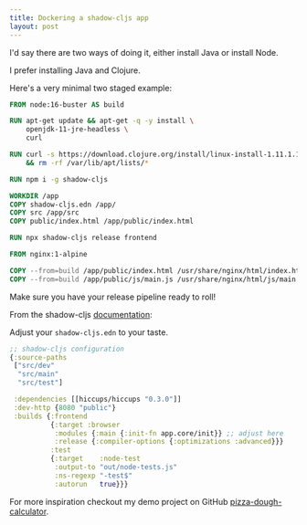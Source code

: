 ```yaml
---
title: Dockering a shadow-cljs app
layout: post
---
```


I'd say there are two ways of doing it, either install Java or install Node.

I prefer installing Java and Clojure.

Here's a very minimal two staged example:

```Dockerfile
FROM node:16-buster AS build

RUN apt-get update && apt-get -q -y install \
    openjdk-11-jre-headless \
    curl 

RUN curl -s https://download.clojure.org/install/linux-install-1.11.1.1165.sh | bash \
    && rm -rf /var/lib/apt/lists/*

RUN npm i -g shadow-cljs

WORKDIR /app
COPY shadow-cljs.edn /app/
COPY src /app/src
COPY public/index.html /app/public/index.html

RUN npx shadow-cljs release frontend

FROM nginx:1-alpine

COPY --from=build /app/public/index.html /usr/share/nginx/html/index.html
COPY --from=build /app/public/js/main.js /usr/share/nginx/html/js/main.js
```

Make sure you have your release pipeline ready to roll! 

From the shadow-cljs [documentation](https://shadow-cljs.github.io/docs/UsersGuide.html#release):

Adjust your `shadow-cljs.edn` to your taste.

```clojure
;; shadow-cljs configuration
{:source-paths
 ["src/dev"
  "src/main"
  "src/test"]

 :dependencies [[hiccups/hiccups "0.3.0"]]
 :dev-http {8080 "public"}
 :builds {:frontend
          {:target :browser
           :modules {:main {:init-fn app.core/init}} ;; adjust here
           :release {:compiler-options {:optimizations :advanced}}}
          :test
          {:target    :node-test
           :output-to "out/node-tests.js"
           :ns-regexp "-test$"
           :autorun   true}}}
```

For more inspiration checkout my demo project on GitHub [pizza-dough-calculator](https://github.com/simonneutert/pizza-dough-calculator).